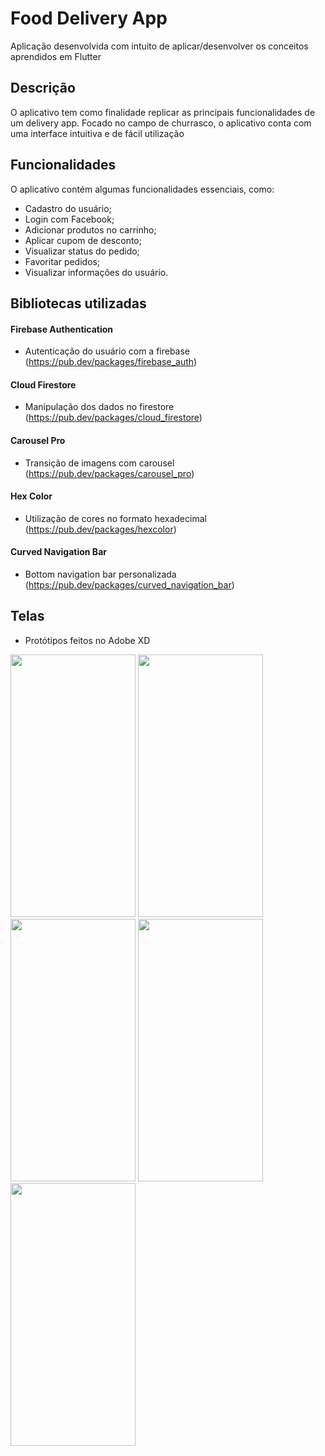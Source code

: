 # Food Delivery App
Aplicação desenvolvida com intuito de aplicar/desenvolver os conceitos aprendidos em Flutter 

## Descrição
O aplicativo tem como finalidade replicar as principais funcionalidades de um delivery app. Focado no campo de churrasco, o aplicativo conta com uma interface intuitiva e de fácil utilização 

## Funcionalidades
O aplicativo contém algumas funcionalidades essenciais, como: 
- Cadastro do usuário;
- Login com Facebook;
- Adicionar produtos no carrinho;
- Aplicar cupom de desconto;
- Visualizar status do pedido;
- Favoritar pedidos;
- Visualizar informações do usuário.

## Bibliotecas utilizadas
#### Firebase Authentication

- Autenticação do usuário com a firebase (https://pub.dev/packages/firebase_auth)

#### Cloud Firestore

- Manipulação dos dados no firestore (https://pub.dev/packages/cloud_firestore)

#### Carousel Pro

- Transição de imagens com carousel (https://pub.dev/packages/carousel_pro)

#### Hex Color

- Utilização de cores no formato hexadecimal (https://pub.dev/packages/hexcolor)

#### Curved Navigation Bar

- Bottom navigation bar personalizada (https://pub.dev/packages/curved_navigation_bar)  

## Telas
- Protótipos feitos no Adobe XD

<img src="https://github.com/jpgSouza/food-delivery-flutter-app/blob/master/prototype_screens/Login%20Screen.png" height="420" width="200"> <img src="https://github.com/jpgSouza/food-delivery-flutter-app/blob/master/prototype_screens/Home%20Screen.png" height="420" width="200"> <img src="https://github.com/jpgSouza/food-delivery-flutter-app/blob/master/prototype_screens/Food%20Info%20Screen.png" height="420" width="200"> <img src="https://github.com/jpgSouza/food-delivery-flutter-app/blob/master/prototype_screens/Cart%20Screen.png" height="420" width="200"> <img src="https://github.com/jpgSouza/food-delivery-flutter-app/blob/master/prototype_screens/Order%20Screeen.png" height="420" width="200"> 
